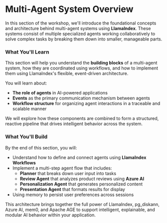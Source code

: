 # Multi-Agent System Overview

In this section of the workshop, we'll introduce the foundational concepts and architecture behind multi-agent systems using **LlamaIndex**. These systems consist of multiple specialized agents working collaboratively to solve complex tasks by breaking them down into smaller, manageable parts.

### What You'll Learn

This section will help you understand the **building blocks** of a multi-agent system, how they are coordinated using workflows, and how to implement them using LlamaIndex's flexible, event-driven architecture.

You will learn about:

- **The role of agents** in AI-powered applications
- **Events** as the primary communication mechanism between agents
- **Workflow structure** for organizing agent interactions in a traceable and scalable manner

We will explore how these components are combined to form a structured, reactive pipeline that drives intelligent behavior across the system.

### What You'll Build

By the end of this section, you will:

- Understand how to define and connect agents using **LlamaIndex Workflows**
- Implement a multi-step agent flow that includes:
  - **Planner** that breaks down user input into tasks
  - **Review Agent** that analyzes product reviews using **Azure AI**
  - **Personalization Agent** that generates personalized content
  - **Presentation Agent** that formats results for display
- Using memory to persist user preferences across sessions

This architecture brings together the full power of LlamaIndex, pg_diskann, Azure AI, mem0, and Apache AGE to support intelligent, explainable, and modular AI behavior within your application.
